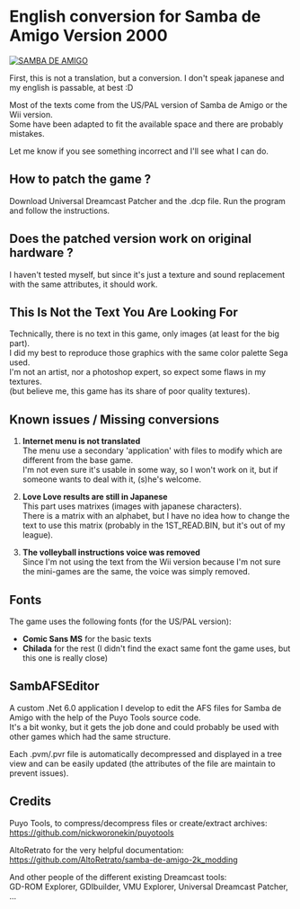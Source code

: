 
# English conversion for Samba de Amigo Version 2000

[![SAMBA DE AMIGO](http://img.youtube.com/vi/BrYIlFHXL88/0.jpg)](https://youtu.be/BrYIlFHXL88 "Click to watch the video!")  

First, this is not a translation, but a conversion. I don't speak japanese and my english is passable, at best :D

Most of the texts come from the US/PAL version of Samba de Amigo or the Wii version.  
Some have been adapted to fit the available space and there are probably mistakes.

Let me know if you see something incorrect and I'll see what I can do.


## How to patch the game ?

Download Universal Dreamcast Patcher and the .dcp file. Run the program and follow the instructions.


## Does the patched version work on original hardware ?

I haven't tested myself, but since it's just a texture and sound replacement with the same attributes, it should work.


## This Is Not the Text You Are Looking For

Technically, there is no text in this game, only images (at least for the big part).  
I did my best to reproduce those graphics with the same color palette Sega used.  
I'm not an artist, nor a photoshop expert, so expect some flaws in my textures.  
(but believe me, this game has its share of poor quality textures). 

## Known issues / Missing conversions

1. **Internet menu is not translated**  
The menu use a secondary 'application' with files to modify which are different from the base game.  
I'm not even sure it's usable in some way, so I won't work on it, but if someone wants to deal with it, (s)he's welcome.

2. **Love Love results are still in Japanese**  
This part uses matrixes (images with japanese characters).  
There is a matrix with an alphabet, but I have no idea how to change the text to use this matrix (probably in the 1ST_READ.BIN, but it's out of my league).
  
3. **The volleyball instructions voice was removed**   
Since I'm not using the text from the Wii version because I'm not sure the mini-games are the same, the voice was simply removed.


## Fonts

The game uses the following fonts (for the US/PAL version):
- **Comic Sans MS** for the basic texts
- **Chilada** for the rest (I didn't find the exact same font the game uses, but this one is really close)


## SambAFSEditor

A custom .Net 6.0 application I develop to edit the AFS files for Samba de Amigo with the help of the Puyo Tools source code.  
It's a bit wonky, but it gets the job done and could probably be used with other games which had the same structure.

Each .pvm/.pvr file is automatically decompressed and displayed in a tree view and can be easily updated (the attributes of the file are maintain to prevent issues).


## Credits

Puyo Tools, to compress/decompress files or create/extract archives:  
https://github.com/nickworonekin/puyotools

AltoRetrato for the very helpful documentation:  
https://github.com/AltoRetrato/samba-de-amigo-2k_modding

And other people of the different existing Dreamcast tools:  
GD-ROM Explorer, GDIbuilder, VMU Explorer, Universal Dreamcast Patcher, ...
